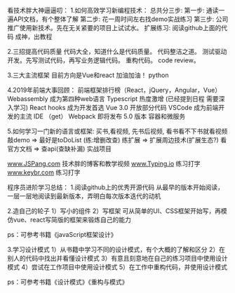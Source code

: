 看技术胖大神逼逼叨：
1.如何高效学习新编程技术：
总共分三步:
第一步: 通读一遍API文档，有个整体了解
第二步: 花一周时间左右找demo实战练习
第三步: 公司推广使用新技术。先在无关紧要的项目上试试水。
扩展练习:
 阅读github上面的代码
 成神，出教程

2.三招提高代码质量
 代码大全，知道什么是代码质量。
 代码整洁之道。
 测试驱动开发。先写测试代码，再写业务逻辑代码。
 重构代码。
 code review。

 3.三大主流框架
 目前方向是Vue和react 加油加油！ python

4.2019年前端大事回顾：
 前端框架排行榜（React，jQuery，Angular，Vue）
 Webassembly 成为第四种web语言
 Typescript 热度激增     (已经提到日程 需要深入学习)
 React hooks 成为开发首选
 Vue 3.0 开放部分代码
 VSCode 成为前端开发的主流 IDE   （get）
 Webpack 即将发布 5.0 版本
 容器和微服务

 5.如何学习一门新的语言或框架:
   买书,看视频, 先书后视频, 看书看不下书就看视频
   敲demo => 最好是toDoList (练:增删改查)
   练扩展 => 扩展周边技术(扩展生态?)
   看官方文档 => 查api(查缺补漏)
   实战项目

   www.JSPang.com 技术胖的博客和教学视频
   www.Typing.io 练习打字
   www.keybr.com 练习打字

程序员进阶学习总结：
1.阅读github上的优秀开源代码
从最早的版本开始阅读，一层一层地阅读到最新版本，弄明白每次版本迭代的动机

2.造自己的轮子
1）写小的组件
2）写框架
可从简单的UI、CSS框架开始写，再模仿vue、react写简版的框架来锻炼自己的能力

ps：可参考书籍《javaScript框架设计》

3.学习设计模式
1）从书籍中学习不同的设计模式，有个大概的了解和区分
2）在别人的代码中找出并看懂设计模式
3）有意且刻意地在自己的练习项目中使用设计模式
4）尝试在工作项目中使用设计模式
5）在工作中重构代码，并使用设计模式

ps：可参考书籍《设计模式》《重构与模式》